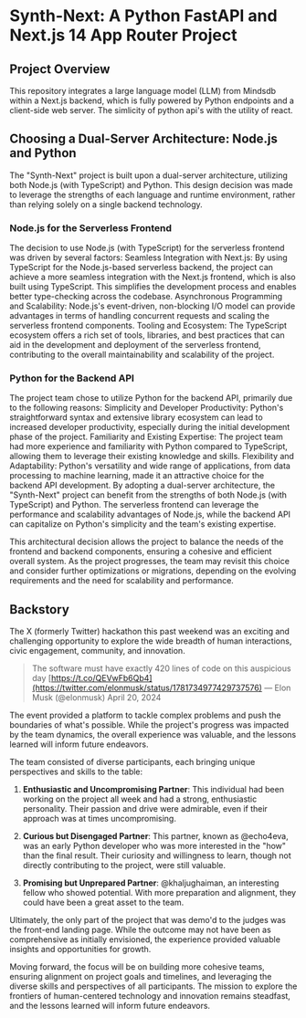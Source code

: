 # Synth-Next: A Python FastAPI and Next.js 14 App Router Project

## Project Overview

This repository integrates a large language model (LLM) from Mindsdb within a Next.js backend, which is fully powered by Python endpoints and a client-side web server. The simlicity of python api's with the utility of react.

## Choosing a Dual-Server Architecture: Node.js and Python

The "Synth-Next" project is built upon a dual-server architecture, utilizing both Node.js (with TypeScript) and Python. This design decision was made to leverage the strengths of each language and runtime environment, rather than relying solely on a single backend technology.
### Node.js for the Serverless Frontend
The decision to use Node.js (with TypeScript) for the serverless frontend was driven by several factors:
Seamless Integration with Next.js: By using TypeScript for the Node.js-based serverless backend, the project can achieve a more seamless integration with the Next.js frontend, which is also built using TypeScript. This simplifies the development process and enables better type-checking across the codebase.
Asynchronous Programming and Scalability: Node.js's event-driven, non-blocking I/O model can provide advantages in terms of handling concurrent requests and scaling the serverless frontend components.
Tooling and Ecosystem: The TypeScript ecosystem offers a rich set of tools, libraries, and best practices that can aid in the development and deployment of the serverless frontend, contributing to the overall maintainability and scalability of the project.

### Python for the Backend API
The project team chose to utilize Python for the backend API, primarily due to the following reasons:
Simplicity and Developer Productivity: Python's straightforward syntax and extensive library ecosystem can lead to increased developer productivity, especially during the initial development phase of the project.
Familiarity and Existing Expertise: The project team had more experience and familiarity with Python compared to TypeScript, allowing them to leverage their existing knowledge and skills.
Flexibility and Adaptability: Python's versatility and wide range of applications, from data processing to machine learning, made it an attractive choice for the backend API development.
By adopting a dual-server architecture, the "Synth-Next" project can benefit from the strengths of both Node.js (with TypeScript) and Python. The serverless frontend can leverage the performance and scalability advantages of Node.js, while the backend API can capitalize on Python's simplicity and the team's existing expertise.

This architectural decision allows the project to balance the needs of the frontend and backend components, ensuring a cohesive and efficient overall system. As the project progresses, the team may revisit this choice and consider further optimizations or migrations, depending on the evolving requirements and the need for scalability and performance. 


## Backstory

The X (formerly Twitter) hackathon this past weekend was an exciting and challenging opportunity to explore the wide breadth of human interactions, civic engagement, community, and innovation.

> The software must have exactly 420 lines of code on this auspicious day [https://t.co/QEVwFb6Qb4](https://twitter.com/elonmusk/status/1781734977429737576)
> — Elon Musk (@elonmusk) April 20, 2024

The event provided a platform to tackle complex problems and push the boundaries of what's possible. While the project's progress was impacted by the team dynamics, the overall experience was valuable, and the lessons learned will inform future endeavors.

The team consisted of diverse participants, each bringing unique perspectives and skills to the table:

1. **Enthusiastic and Uncompromising Partner**: This individual had been working on the project all week and had a strong, enthusiastic personality. Their passion and drive were admirable, even if their approach was at times uncompromising.

2. **Curious but Disengaged Partner**: This partner, known as @echo4eva, was an early Python developer who was more interested in the "how" than the final result. Their curiosity and willingness to learn, though not directly contributing to the project, were still valuable.

3. **Promising but Unprepared Partner**: @khaljughaiman, an interesting fellow who showed potential. With more preparation and alignment, they could have been a great asset to the team.

Ultimately, the only part of the project that was demo'd to the judges was the front-end landing page. While the outcome may not have been as comprehensive as initially envisioned, the experience provided valuable insights and opportunities for growth.

Moving forward, the focus will be on building more cohesive teams, ensuring alignment on project goals and timelines, and leveraging the diverse skills and perspectives of all participants. The mission to explore the frontiers of human-centered technology and innovation remains steadfast, and the lessons learned will inform future endeavors.